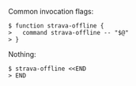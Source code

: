 Common invocation flags:

    $ function strava-offline {
    >   command strava-offline -- "$@"
    > }

Nothing:

    $ strava-offline <<END
    > END

